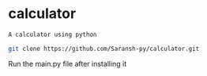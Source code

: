 # calculator

```bash
A calculator using python

git clone https://github.com/Saransh-py/calculator.git
```
Run the main.py file after installing it
